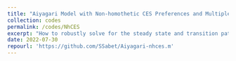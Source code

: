 ```yaml
---
title: "Aiyagari Model with Non-homothetic CES Preferences and Multiple Sectors: Steady State and Transition"
collection: codes
permalink: /codes/NhCES
excerpt: "How to robustly solve for the steady state and transition paths of an Aiyagari model in continuous-time with non-homothetic CES preferences (as in Lashkari-et-al (2021)) and three sectors? The Matlab code below proposes an algorithm based on a predefined approximation of inverse of marginal utility of expenditure using the so-called "Chebyshev technology". Transition path in response to one or several series of MIT shocks can be efficiently solved for, using a first-order perturbation of the approximant of the inverse of marginal utility and perturbed relative prices along the transition path. The code is written for three sectors, but the code remain as efficient for large number of sectors (as long as the production functions are static and relative prices can be solved for as it is with the current model). The implementation below uses the excellent "Chebfun" package of Matlab, but a similar implementation is available in Julia (upon request)."
date: 2022-07-30
repourl: 'https://github.com/SSabet/Aiyagari-nhces.m'
---
```

